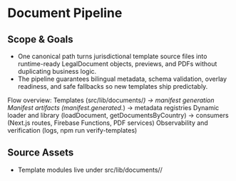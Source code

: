 # Document Pipeline

## Scope & Goals
- One canonical path turns jurisdictional template source files into runtime-ready LegalDocument objects, previews, and PDFs without duplicating business logic.
- The pipeline guarantees bilingual metadata, schema validation, overlay readiness, and safe fallbacks so new templates ship predictably.

Flow overview:
Templates (src/lib/documents/*)
  -> manifest generation
Manifest artifacts (manifest.generated.*)
  -> metadata registries
Dynamic loader and library (loadDocument, getDocumentsByCountry)
  -> consumers (Next.js routes, Firebase Functions, PDF services)
Observability and verification (logs, npm run verify-templates)

## Source Assets
- Template modules live under src/lib/documents/<jurisdiction>/<template> and must export metadata.ts, schema.ts, questions.ts, plus helpers (see docs/documents/overview.md).
- Overlay geometry, icons, and static PDFs remain in public/forms/** so PDF generation can align answers with official layouts.
- Localization assets and shared copy sit in src/lib/localizations.ts and translation utilities; keep template translations self-contained for manifest scraping.

## Build-Time Manifest
- node scripts/generate-document-manifest.mjs walks every metadata.ts, extracts static fields, and emits manifest.generated.ts plus manifest.generated.json (scripts/generate-document-manifest.mjs:6).
- Generated entries capture import paths and lightweight metadata, including bilingual aliases and notarization flags, sorted deterministically.
- CI should rerun the generator after adding or editing templates; guard against stale manifests before committing.

## Metadata Layers
- DOCUMENT_METADATA and helpers in src/lib/document-metadata-registry.ts:5 provide fast search/read APIs without loading template code.
- Legacy-compatible DOCUMENT_REGISTRY in src/lib/document-registry.ts:31 adds route hints, config type detection, and state-aware lookups for the older consumers.

## Runtime Loading Flow
- loadDocument in src/lib/dynamic-document-loader.ts:24 is the single entry point. It checks an in-memory cache, dynamically imports the module listed in the manifest, enriches missing fields, and annotates structured logs.
- Failures fall back to metadata-only envelopes so UI surfaces never throw (src/lib/dynamic-document-loader.ts:138).
- loadDocuments batches imports for country-level hydration; preloadCommonDocuments warms frequently used IDs for UX.

## Library & Search Services
- src/lib/document-library.ts:35 seeds lightweight documents from manifest metadata, then hydrates them via the dynamic loader when requested.
- Country caches (src/lib/document-library.ts:180) keep repeat lookups cheap while findMatchingDocuments performs synonym-aware ranking for catalog search (src/lib/document-library.ts:294).
- src/lib/document-loader.ts:24 preserves legacy callers by delegating to the manifest loader first, then constructing a metadata-derived fallback if dynamic import fails.

## Delivery Surfaces
- Next.js routes under src/app/[locale]/(legal)/documents read from the document library to render listings and editors (src/app/[locale]/(legal)/documents/page.tsx:8).
- Firebase onDraftWrite builds wizard previews directly from manifest metadata, ensuring parity between serverless drafts and the web app (functions/gen-preview.ts:29).
- Server-side PDF generation shares the same logging context and taps overlay assets when composing downloads (src/services/pdf-generator.ts:25).

## Logging & Observability
- src/lib/logging/document-generation-logger.ts:4 standardizes start, success, and error events; every loader and PDF call supplies context such as document ID, cache hits, and durations.
- Downstream monitoring should aggregate the [DocumentGen] prefix; hook alerts on repeated fallback-only responses or long durations.

## Quality Gates & Tooling
- Run npm run verify-templates (drives scripts/verify-templates.ts:9) to validate word count, required sections, variable coverage, and duplicate hashes across EN and ES inventories.
- scripts/template-monitor.ts and parity audits complement manifest generation for overlay readiness and placeholder detection.
- Add Jest or Playwright coverage whenever schemas or questions change; all template additions should ship with at least one smoke test of the wizard flow.

### Translation Parity Quickstart
- Execute `npm run verify-templates` any time you touch template copy, questions, or metadata. The script runs the same bilingual parity sweep as CI and prints `[FAIL] …` entries for each broken locale file.
- Interpreting failures:
  - `Variable parity mismatch (missing in ES: …)` → align Handlebars variables between the EN and ES markdown.
  - `Metadata missing Spanish translation block` → fill in `translations.es` (name, description, aliases) in the template's `metadata.ts`.
  - `Section count mismatch: EN has …, ES has …` → sync numbered headings so both languages share the same structure.
- After addressing the flagged template, rerun `npm run verify-templates` until `[Report] Invalid Templates: 0`. The command refreshes `template-verification-report.json`, so keep the latest run handy when updating the translation workflow doc for reviewers.

## Operational Checklist
1. Add or update template modules (metadata, schema, questions, overlays).
2. Rebuild the manifest (npm run generate-document-manifest or node scripts/generate-document-manifest.mjs).
3. Execute verification tooling (npm run verify-templates, targeted jest, overlay QA).
4. Spot-check dynamic loading in a dev shell (node -e "import('./dist?')" style) or via the Next.js route to ensure hydration succeeds.
5. Watch logs for new [DocumentGen] ERROR entries after deployment and roll back if fallbacks persist.

## Known Risks & Follow-Ups
- Translation parity automation is still a TODO in pod memory; integrate parity checks into the verification script before broad catalog changes.
- Overlay field maps for specific states (for example GA T-7) require manual QA until the overlay audit suite lands.
- TypeScript type-checks currently fail in other pods; unblock the global build so verify-templates can become a formal gate.
